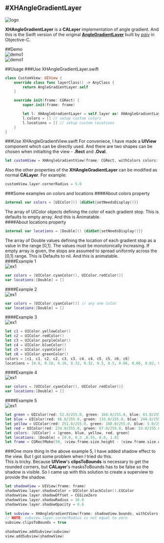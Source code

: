 #XHAngleGradientLayer
---
![logo](./demo/logo.png)  

**XHAngleGradientLayer** is a **CALayer** implementation of angle gradient. And this is the Swift version of the original **[AngleGradientLayer](https://github.com/paiv/AngleGradientLayer)** built by *[paiv](https://github.com/paiv)* in Objective-C. 

##Demo  
![demo1](./demo/screenshot1.png)  
![demo1](./demo/screenshot2.png)  

##Usage
###Use XHAngleGradientLayer.swift

```swift
class CustomView: UIView {
    override class func layerClass() -> AnyClass {
        return AngleGradientLayer.self
    }

    override init(frame: CGRect) {
        super.init(frame: frame)

        let l: XHAngleGradientLayer = self.layer as! XHAngleGradientLayer
        l.colors = [] // setup custom colors
        l.locations = [] // setup custom locations
    }
}
```

###Use XHAngleGradientView.swift
For conveniece, I have made a **UIView** component which can be directly used. And there are two shapes can be chosen when initialting the view - **.Rect** and **.Oval**.  

```swift
let customView = XHAngleGradientView(frame: CGRect, withColors colors: [UIColor], withLocations locations: [Double], shape: Shape)
```
Also the other properties of the **XHAngleGradientLayer** can be modified as normal **CALayer**. For example:  

```swift
customView.layer.cornerRadius = 5.0
```   

###Some examples on colors and locations
####About colors property
```swift
internal var colors = [UIColor]() {didSet{setNeedsDisplay()}}
```
The array of UIColor objects defining the color of each gradient stop. This is defaults to empty array. And this is Animatable.  
####About locations property  
```swift
internal var locations = [Double]() {didSet{setNeedsDisplay()}}
```
The array of Double values defining the location of each gradient stop as a value in the range [0,1]. The values must be monotonically increasing. If empty array is given, the stops are assumed to spread uniformly across the [0,1] range. This is Defaults to nil. And this is animatable.  
####Example 1  
![ex1](./demo/ex1.png)

```swift
var colors = [UIColor.cyanColor(), UIColor.redColor()]
var locations:[Double] = []
```
####Example 2  
![ex1](./demo/ex2.png)

```swift
var colors = [UIColor.cyanColor()] // any one color
var locations:[Double] = []
```
####Example 3  
![ex1](./demo/ex3.png)

```swift
let c1 = UIColor.yellowColor()
let c2 = UIColor.redColor()
let c3 = UIColor.purpleColor()
let c4 = UIColor.blueColor()
let c5 = UIColor.cyanColor()
let c6 = UIColor.greenColor()
colors = [c1, c1, c2, c2, c3, c3, c4, c4, c5, c5, c6, c6]
locations = [0.0, 0.16, 0.16, 0.32, 0.32, 0.5, 0.5, 0.66, 0.66, 0.82, 0.82, 0.98]
```
####Example 4  
![ex1](./demo/ex4.png)

```swift
var colors = [UIColor.cyanColor(), UIColor.redColor()]
var locations:[Double] = []
```
####Example 5  
![ex1](./demo/ex5.png)

```swift
let green = UIColor(red: 52.0/255.0, green: 168.0/255.0, blue: 83.0/255.0, alpha: 1.0)
let blue = UIColor(red: 66.0/255.0, green: 133.0/255.0, blue: 244.0/255.0, alpha: 1.0)
let yellow = UIColor(red: 251.0/255.0, green: 188.0/255.0, blue: 5.0/255.0, alpha: 1.0)
let red = UIColor(red: 234.0/255.0, green: 67.0/255.0, blue: 53.0/255.0, alpha: 1.0)
let colors: [UIColor] = [green, blue, yellow, red, green]
let locations: [Double] = [0.0, 0.3 ,0.55, 0.8, 1.0]
let frame = CGRectMake(50, (view.frame.size.height - (view.frame.size.width - 100))/2, view.frame.size.width - 100, view.frame.size.width - 100)
```

###One more thing
In the above example 5, I have added shadow effect to the view. But I got some problem when I tried do this.  
This is tricky. Because **UIView**'s **clipsToBounds** is necessary to get the rounded corners, but **CALayer**'s masksToBounds has to be false so the shadow is visible. So I came up with this solution to create a superview to provide the shadow.  

```swift
let shadowView = UIView(frame: frame)
shadowView.layer.shadowColor = UIColor.blackColor().CGColor
shadowView.layer.shadowOffset = CGSizeZero
shadowView.layer.shadowRadius = 10.0
shadowView.layer.shadowOpacity = 0.8
        
let subview = XHAngleGradientView(frame: shadowView.bounds, withColors: colors, withLocations: locations, shape: .Oval)
// NOTE: subview.layer.cornerRadius is not equal to zero
subview.clipsToBounds = true
        
shadowView.addSubview(subview)
view.addSubview(shadowView)
```
